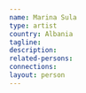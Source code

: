 ```yaml
---
name: Marina Sula
type: artist
country: Albania
tagline:
description:
related-persons:
connections:
layout: person
---
```

